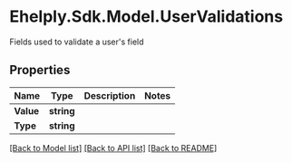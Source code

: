 # Ehelply.Sdk.Model.UserValidations
Fields used to validate a user's field

## Properties

Name | Type | Description | Notes
------------ | ------------- | ------------- | -------------
**Value** | **string** |  | 
**Type** | **string** |  | 

[[Back to Model list]](../README.md#documentation-for-models) [[Back to API list]](../README.md#documentation-for-api-endpoints) [[Back to README]](../README.md)

